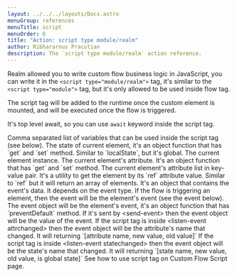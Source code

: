 ```yaml
---
layout: ../../../layouts/Docs.astro
menuGroup: references
menuTitle: script
menuOrder: 6
title: "Action: script type module/realm"
author: Ribhararnus Pracutian
description: The `script type module/realm` action reference.
---
```


Realm allowed you to write custom flow business logic in JavaScript, you can write it in the `<script type="module/realm">` tag, it's similar to the `<script type="module">` tag, but it's only allowed to be used inside flow tag.

The script tag will be added to the runtime once the custom element is mounted, and will be executed once the flow is triggered.

It's top level await, so you can use `await` keyword inside the script tag.

<ref-section title="Attributes">
  <ref-item-def name="use">
    Comma separated list of variables that can be used inside the script tag (see below).
  </ref-item-def>
</ref-section>

<ref-section title="Variables">
  <ref-item-def name="localState">
    The state of current element, it's an object function that has `get` and `set` method.
  </ref-item-def>
  <ref-item-def name="globalState">
    Similar to `localState`, but it's global.
  </ref-item-def>
  <ref-item-def name="$">
    The current element instance.
  </ref-item-def>
  <ref-item-def name="attr">
    The current element's attribute. It's an object function that has `get` and `set` method.
  </ref-item-def>
  <ref-item-def name="attrs">
    The current element's attribute list in key-value pair.
  </ref-item-def>
  <ref-item-def name="ref">
    It's a utility to get the element by its `ref` attribute value.
  </ref-item-def>
  <ref-item-def name="refs">
    Similar to `ref` but it will return an array of elements.
  </ref-item-def>
  <ref-item-def name="event">
    It's an object that contains the event's data. It depends on the event type. If the flow is triggering an element, then the event will be the element's event (see the event below).
  </ref-item-def>
</ref-section>

<ref-section title="Event">
  <ref-item-def name="Element">
    The event object will be the element's event, it's an object function that has `preventDefault` method.
  </ref-item-def>
  <ref-item-def name="Value">
    If it's sent by <anchor-link href="/references/actions/send-event">&lt;send-event&gt;</anchor-link> then the event object will be the value of the event.
  </ref-item-def>
  <ref-item-def name="attrchanged">
    If the script tag is inside <anchor-link href="/references/flows/listen-event">&lt;listen-event attrchanged&gt;</anchor-link> then the event object will be the attribute's name that changed. It will returning `[attribute name, new value, old value]`
  </ref-item-def>
  <ref-item-def name="statechanged">
    If the script tag is inside <anchor-link href="/references/flows/listen-event">&lt;listen-event statechanged&gt;</anchor-link> then the event object will be the state's name that changed. It will returning `[state name, new value, old value, is global state]`
  </ref-item-def>
</ref-section>

<ref-section title="Example">
  See how to use script tag on <anchor-link href="/docs/learn/script">Custom Flow Script</anchor-link> page.
</ref-section>
